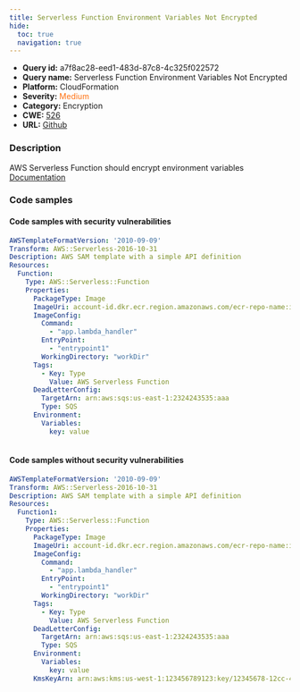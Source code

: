 ```yaml
---
title: Serverless Function Environment Variables Not Encrypted
hide:
  toc: true
  navigation: true
---
```


<style>
  .highlight .hll {
    background-color: #ff171742;
  }
  .md-content {
    max-width: 1100px;
    margin: 0 auto;
  }
</style>

-   **Query id:** a7f8ac28-eed1-483d-87c8-4c325f022572
-   **Query name:** Serverless Function Environment Variables Not Encrypted
-   **Platform:** CloudFormation
-   **Severity:** <span style="color:#ff7213">Medium</span>
-   **Category:** Encryption
-   **CWE:** <a href="https://cwe.mitre.org/data/definitions/526.html" onclick="newWindowOpenerSafe(event, 'https://cwe.mitre.org/data/definitions/526.html')">526</a>
-   **URL:** [Github](https://github.com/Checkmarx/kics/tree/master/assets/queries/cloudFormation/aws_sam/serverless_function_environment_variables_not_encrypted)

### Description
AWS Serverless Function should encrypt environment variables<br>
[Documentation](https://docs.aws.amazon.com/serverless-application-model/latest/developerguide/sam-resource-function.html#sam-function-kmskeyarn)

### Code samples
#### Code samples with security vulnerabilities
```yaml title="Positive test num. 1 - yaml file" hl_lines="7"
AWSTemplateFormatVersion: '2010-09-09'
Transform: AWS::Serverless-2016-10-31
Description: AWS SAM template with a simple API definition
Resources:
  Function:
    Type: AWS::Serverless::Function
    Properties:
      PackageType: Image
      ImageUri: account-id.dkr.ecr.region.amazonaws.com/ecr-repo-name:image-name
      ImageConfig:
        Command:
          - "app.lambda_handler"
        EntryPoint:
          - "entrypoint1"
        WorkingDirectory: "workDir"
      Tags:
        - Key: Type
          Value: AWS Serverless Function
      DeadLetterConfig:
        TargetArn: arn:aws:sqs:us-east-1:2324243535:aaa
        Type: SQS
      Environment:
        Variables:
          key: value
      

```


#### Code samples without security vulnerabilities
```yaml title="Negative test num. 1 - yaml file"
AWSTemplateFormatVersion: '2010-09-09'
Transform: AWS::Serverless-2016-10-31
Description: AWS SAM template with a simple API definition
Resources:
  Function1:
    Type: AWS::Serverless::Function
    Properties:
      PackageType: Image
      ImageUri: account-id.dkr.ecr.region.amazonaws.com/ecr-repo-name:image-name
      ImageConfig:
        Command:
          - "app.lambda_handler"
        EntryPoint:
          - "entrypoint1"
        WorkingDirectory: "workDir"
      Tags:
        - Key: Type
          Value: AWS Serverless Function
      DeadLetterConfig:
        TargetArn: arn:aws:sqs:us-east-1:2324243535:aaa
        Type: SQS
      Environment:
        Variables:
          key: value
      KmsKeyArn: arn:aws:kms:us-west-1:123456789123:key/12345678-12cc-45bb-98aa-9876543210cc
      

```
